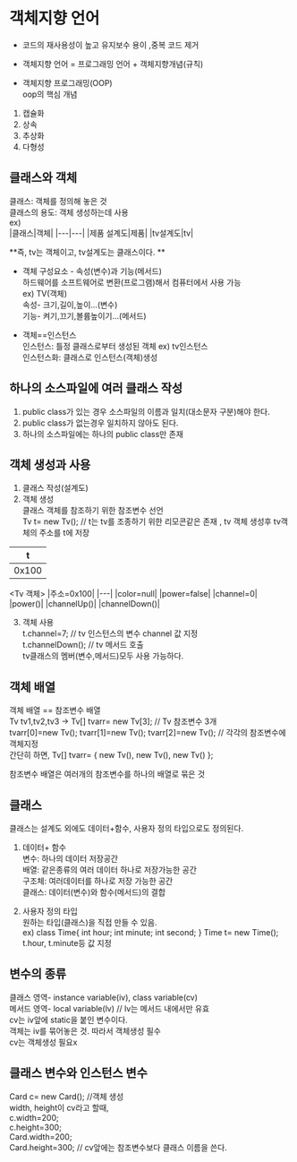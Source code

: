 # 객체지향 언어
- 코드의 재사용성이 높고 유지보수 용이 ,중복 코드 제거  
- 객체지향 언어 = 프로그래밍 언어 + 객체지향개념(규칙)  

- 객체지향 프로그래밍(OOP)  
oop의 핵심 개념  
 1. 캡슐화  
 2. 상속  
 3. 추상화  
 4. 다형성  

## 클래스와 객체
 클래스: 객체를 정의해 놓은 것  
 클래스의 용도: 객체 생성하는데 사용  
ex)  
|클래스|객체|
|---|---|
|제품 설계도|제품|
|tv설계도|tv|  

**즉, tv는 객체이고, tv설계도는 클래스이다. ** 

- 객체 구성요소 - 속성(변수)과 기능(메서드)  
하드웨어를 소프트웨어로 변환(프로그램)해서 컴퓨터에서 사용 가능  
ex) TV(객체)  
속성- 크기,길이,높이...(변수)  
기능- 켜기,끄기,볼륨높이기...(메서드)  

- 객체==인스턴스  
인스턴스: 틀정 클래스로부터 생성된 객체 ex) tv인스턴스  
인스턴스화: 클래스로  인스턴스(객체)생성  

## 하나의 소스파일에 여러 클래스 작성
1. public class가 있는 경우 소스파일의 이름과 일치(대소문자 구분)해야 한다.  
2. public class가 없는경우 일치하지 않아도 된다.  
3. 하나의 소스파일에는 하나의 public class만 존재  

## 객체 생성과 사용  
1. 클래스 작성(설계도)  
2. 객체 생성  
  클래스 객체를 참조하기 위한 참조변수 선언  
  Tv t= new Tv();   // t는 tv를 조종하기 위한 리모콘같은 존재  , tv 객체 생성후 tv객체의 주소를 t에 저장   
  
|t|
|----|
|0x100|   
 
<Tv 객체>
|주소=0x100|
|---|
|color=null|
|power=false|
|channel=0|
|power()|
|channelUp()|
|channelDown()|  
  
3. 객체 사용  
t.channel=7; // tv 인스턴스의 변수 channel 값 지정   
t.channelDown();   // tv 메서드 호출  
tv클래스의 멤버(변수,메서드)모두 사용 가능하다.  

## 객체 배열
객체 배열 == 참조변수 배열  
Tv tv1,tv2,tv3  -> Tv[] tvarr= new Tv[3];  // Tv 참조변수 3개  
tvarr[0]=new Tv();
tvarr[1]=new Tv();
tvarr[2]=new Tv();   // 각각의 참조변수에 객체지정   
간단히 하면,  Tv[] tvarr= { new Tv(), new Tv(), new Tv() };   

참조변수 배열은 여러개의 참조변수를 하나의 배열로 묶은 것  

## 클래스 
클래스는 설계도 외에도 데이터+함수, 사용자 정의 타입으로도 정의된다. 
1. 데이터+ 함수  
변수: 하나의 데이터 저장공간  
배열: 같은종류의 여러 데이터 하나로 저장가능한 공간  
구조체: 여러데이터를 하나로 저장 가능한 공간  
클래스: 데이터(변수)와 함수(메서드)의 결합   

2. 사용자 정의 타입  
원하는 타입(클래스)을 직접 만들 수 있음.  
ex) class Time{
        int hour;
        int minute;
        int second;
        }
Time t= new Time();  
t.hour, t.minute등 값 지정  

## 변수의 종류
클래스 영역- instance variable(iv), class variable(cv)  
메서드 영역- local variable(lv)   // lv는 메서드 내에서만 유효  
cv는 iv앞에 static을 붙인 변수이다.  
객체는 iv를 묶어놓은 것.  따라서  객체생성 필수  
cv는 객체생성 필요x  

## 클래스 변수와 인스턴스 변수
Card c= new Card();  //객체 생성  
width, height이 cv라고 할때,  
c.width=200;  
c.height=300;  
Card.width=200;  
Card.height=300;   // cv앞에는 참조변수보다 클래스 이름을 쓴다.  












